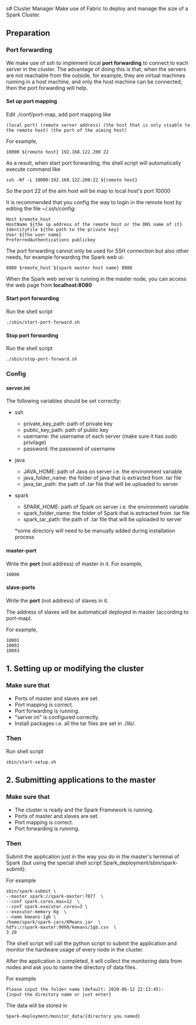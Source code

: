 s# Cluster Manager
Make use of Fabric to deploy and manage the size of a Spark Cluster.

## Preparation

### Port forwarding
We make use of ssh to implement local **port forwarding** to connect to each server in the cluster.
The advantage of doing this is that, when the servers are not reachable from the outside, for example, they are virtual 
machines running in a host machine, and only the host machine can be connected, then the port forwarding will help.

#### Set up port mapping
Edit ./conf/port-map, add port mapping like

    (local port) (remote server address) (the host that is only visable to the remote host) (the port of the aiming host)
  
For example,

    10000 ${remote host} 192.168.122.200 22

As a result, when start port forwarding, the shell script will automatically execute command like

    ssh -Nf -L 10000:192.168.122.200:22 ${remote host}
    
So the port 22 of the aim host will be map to local host's port 10000

It is recommended that you config the way to login in the remote host by editing the file ~/.ssh/config:

    Host $remote_host
    HostName ${the ip address of the remote host or the DNS name of it}
    IdentityFile ${the path to the private key}
    User ${the user name}
    PreferredAuthentications publickey

The port forwarding cannot only be used for SSH connection but also other needs, for example forwarding the Spark web ui:

    8080 $remote_host ${spark master host name} 8080

When the Spark web server is running in the master node, you can access the web page
from **localhost:8080**
    
#### Start port forwarding
Run the shell script

    ./sbin/start-port-forward.sh

#### Stop port forwarding
Run the shell script

    ./sbin/stop-port-forward.sh

### Config

#### server.ini
The following variables should be set correctly:
* ssh
  * private_key_path: path of private key
  * public_key_path: path of public key
  * username: the username of each server (make sure it has sudo privilage)
  * password: the password of username
* java
  * JAVA_HOME: path of Java on server i.e. the environment variable
  * java_folder_name: the folder of java that is extracted from .tar file
  * java_tar_path: the path of .tar file that will be uploaded to server
* spark
  * SPARK_HOME: path of Spark on server i.e. the environment variable
  * spark_folder_name: the folder of Spark that is extracted from .tar file
  * spark_tar_path: the path of .tar file that will be uploaded to server

  *some directory will need to be manually added during installation process

#### master-port
Write the **port** (not address) of master in it.
For example,

    10000

#### slave-ports
Write the **port** (not address) of slaves in it. 

The address of slaves will be automaticall deployed in master (according to port-map).

For example,

    10001
    10002
    10003

## 1. Setting up or modifying the cluster

### Make sure that
* Ports of master and slaves are set.
* Port mapping is correct.
* Port forwarding is running.
* "server.ini" is configured correctly.
* Install packages i.e. all the tar files are set in ./lib/.

### Then
Run shell script

    sbin/start-setup.sh
    
## 2. Submitting applications to the master

### Make sure that
* The cluster is ready and the Spark Framework is running.
* Ports of master and slaves are set.
* Port mapping is correct.
* Port forwarding is running.

### Then

Submit the application just in the way you do in the master's terminal of Spark 
(but using the special shell script Spark_deployment/sbin/spark-submit):

For example

    sbin/spark-submit \
    --master spark://spark-master:7077  \
    --conf spark.cores.max=12  \
    --conf spark.executor.cores=3 \
    --executor-memory 6g  \
    --name kmeans-1gb \
    /home/spark/spark-jars/KMeans.jar  \
    hdfs://spark-master:9000/kmeans/1gb.csv  \
    3 20

The shell script will call the python script to submit the application and monitor the hardware
usage of every node in the cluster.

After the application is completed, it will collect the monitoring data from nodes and ask you to
name the directory of data files.

For example

    Please input the folder name (default: 2020-06-12 22:13:45):
    {input the directory name or just enter}

The data will be stored in

    Spark-deployment/monitor_data/{directory you named}